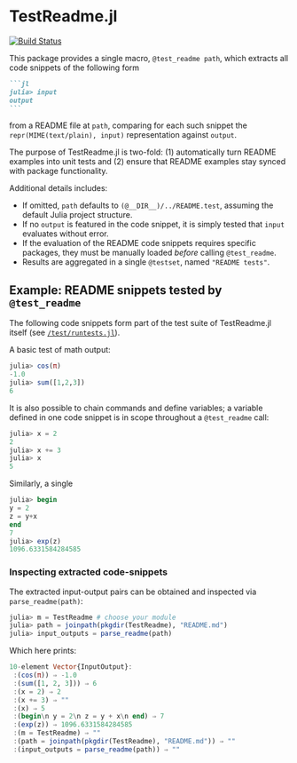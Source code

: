# TestReadme.jl

[![Build Status](https://github.com/thchr/TestReadme.jl/actions/workflows/CI.yml/badge.svg?branch=main)](https://github.com/thchr/TestReadme.jl/actions/workflows/CI.yml?query=branch%3Amain)

This package provides a single macro, `@test_readme path`, which extracts all code snippets of the following form
~~~md
```jl 
julia> input
output
```
~~~
from a README file at `path`, comparing for each such snippet the `repr(MIME(text/plain), input)` representation against `output`.

The purpose of TestReadme.jl is two-fold:
(1) automatically turn README examples into unit tests and
(2) ensure that README examples stay synced with package functionality.

Additional details includes:
- If omitted, `path` defaults to `(@__DIR__)/../README.test`, assuming the default Julia project structure.
- If no `output` is featured in the code snippet, it is simply tested that `input` evaluates without error.
- If the evaluation of the README code snippets requires specific packages, they must be manually loaded *before* calling `@test_readme`.
- Results are aggregated in a single `@testset`, named `"README tests"`.

## Example: README snippets tested by `@test_readme` 

The following code snippets form part of the test suite of TestReadme.jl itself (see [`/test/runtests.jl`](https://github.com/thchr/TestReadme.jl/blob/main/test/runtests.jl)).

A basic test of math output:
```jl
julia> cos(π)
-1.0
julia> sum([1,2,3])
6
```

It is also possible to chain commands and define variables; a variable defined in one code snippet is in scope throughout a `@test_readme` call:
```jl
julia> x = 2
2
julia> x += 3
julia> x
5
```

Similarly, a single 
```jl
julia> begin
y = 2
z = y+x
end
7
julia> exp(z)
1096.6331584284585
```

### Inspecting extracted code-snippets
The extracted input-output pairs can be obtained and inspected via `parse_readme(path)`:
```jl
julia> m = TestReadme # choose your module
julia> path = joinpath(pkgdir(TestReadme), "README.md")
julia> input_outputs = parse_readme(path)
```
Which here prints:
```jl
10-element Vector{InputOutput}:
 :(cos(π)) ⇒ -1.0
 :(sum([1, 2, 3])) ⇒ 6
 :(x = 2) ⇒ 2
 :(x += 3) ⇒ ""
 :(x) ⇒ 5
 :(begin\n y = 2\n z = y + x\n end) ⇒ 7
 :(exp(z)) ⇒ 1096.6331584284585
 :(m = TestReadme) ⇒ ""
 :(path = joinpath(pkgdir(TestReadme), "README.md")) ⇒ ""
 :(input_outputs = parse_readme(path)) ⇒ ""
```